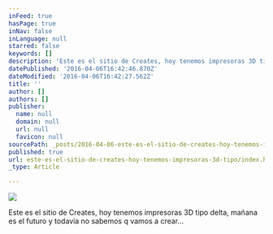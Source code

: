 ```yaml
---
inFeed: true
hasPage: true
inNav: false
inLanguage: null
starred: false
keywords: []
description: 'Este es el sitio de Creates, hoy tenemos impresoras 3D tipo delta, mañana es el futuro y todavia no sabemos q vamos a crear...'
datePublished: '2016-04-06T16:42:46.870Z'
dateModified: '2016-04-06T16:42:27.562Z'
title: ''
author: []
authors: []
publisher:
  name: null
  domain: null
  url: null
  favicon: null
sourcePath: _posts/2016-04-06-este-es-el-sitio-de-creates-hoy-tenemos-impresoras-3d-tipo.md
published: true
url: este-es-el-sitio-de-creates-hoy-tenemos-impresoras-3d-tipo/index.html
_type: Article

---
```

![](https://the-grid-user-content.s3-us-west-2.amazonaws.com/42b267d9-d8cd-431e-9a75-8b144a7f9211.jpg)

Este es el sitio de Creates, hoy tenemos impresoras 3D tipo delta, mañana es el futuro y todavia no sabemos q vamos a crear...